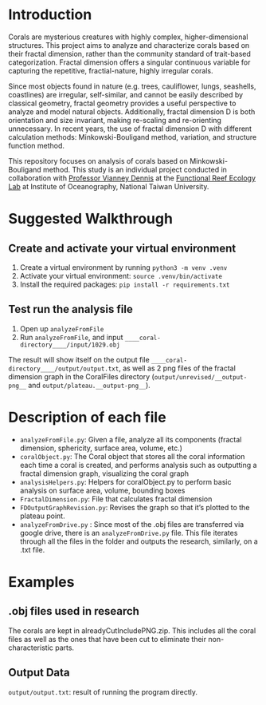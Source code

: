# Introduction #
Corals are mysterious creatures with highly complex, higher-dimensional structures. This project aims to analyze and characterize corals based on their fractal dimension, rather than the community standard of trait-based categorization. Fractal dimension offers a singular continuous variable for capturing the repetitive, fractial-nature, highly irregular corals.

Since most objects found in nature (e.g. trees, cauliflower, lungs, seashells, coastlines) are irregular, self-similar, and cannot be easily described by classical geometry, fractal geometry provides a useful perspective to analyze and model natural objects. Additionally, fractal dimension D is both orientation and size invariant, making re-scaling and re-orienting unnecessary. In recent years, the use of fractal dimension D with different calculation methods: Minkowski-Bouligand method, variation, and structure function method. 

This repository focuses on analysis of corals based on Minkowski-Bouligand method. This study is an individual project conducted in collaboration with [Professor Vianney Dennis](http://www.oc.ntu.edu.tw/oceng/?teacher=vianney-denis) at the [Functional Reef Ecology Lab](https://www.dipintothereef.com/people.html) at Institute of Oceanography, National Taiwan University.

# Suggested Walkthrough #
## Create and activate your virtual environment ##
1. Create a virtual environment by running `python3 -m venv .venv`
2. Activate your virtual environment: `source .venv/bin/activate`
3. Install the required packages: `pip install -r requirements.txt `

## Test run the analysis file ##
1. Open up `analyzeFromFile`
2. Run `analyzeFromFile`, and input `____coral-directory____/input/1029.obj`

The result will show itself on the output file `____coral-directory____/output/output.txt`, as well as 2 png files of the fractal dimension graph in the CoralFiles directory (`output/unrevised/__output-png__` and `output/plateau.__output-png__`).

# Description of each file #
* `analyzeFromFile.py`: Given a file, analyze all its components (fractal dimension, sphericity, surface area, volume, etc.)
* `coralObject.py`: The Coral object that stores all the coral information each time a coral is created, and performs analysis such as outputting a fractal dimension graph, visualizing the coral graph
* `analysisHelpers.py`: Helpers for coralObject.py to perform basic analysis on surface area, volume, bounding boxes
* `FractalDimension.py`: File that calculates fractal dimension
* `FDOutputGraphRevision.py`: Revises the graph so that it’s plotted to the plateau point.
* `analyzeFromDrive.py` : Since most of the .obj files are transferred via google drive, there is an `analyzeFromDrive.py` file. This file iterates through all the files in the folder and outputs the research, similarly, on a .txt file.

# Examples #
## .obj files used in research ##
The corals are kept in alreadyCutIncludePNG.zip. This includes all the coral files as well as the ones that have been cut to eliminate their non-characteristic parts. 

## Output Data ##
`output/output.txt`: result of running the program directly.
